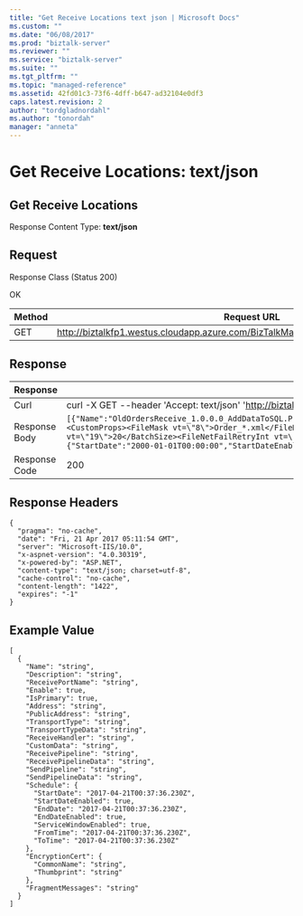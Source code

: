 ```yaml
---
title: "Get Receive Locations text json | Microsoft Docs"
ms.custom: ""
ms.date: "06/08/2017"
ms.prod: "biztalk-server"
ms.reviewer: ""
ms.service: "biztalk-server"
ms.suite: ""
ms.tgt_pltfrm: ""
ms.topic: "managed-reference"
ms.assetid: 42fd01c3-73f6-4dff-b647-ad32104e0df3
caps.latest.revision: 2
author: "tordgladnordahl"
ms.author: "tonordah"
manager: "anneta"
---
```

# Get Receive Locations: text/json
## Get Receive Locations

  Response Content Type: **text/json**

Request
---
Response Class (Status 200)

OK

Method  | Request URL
------------- | -------------
GET  | http://biztalkfp1.westus.cloudapp.azure.com/BizTalkManagementService/ReceiveLocations

Response
---

| Response | Content          |
| ------------- | ----------- |
| Curl | curl -X GET --header 'Accept: text/json' 'http://biztalkfp1.westus.cloudapp.azure.com/BizTalkManagementService/ReceiveLocations'|
| Response Body | `[{"Name":"OldOrdersReceive_1.0.0.0_AddDataToSQL.ProcessOrders_ReceiveOrderFromFile_2aa35c52bb10d3e0_ReceiveLocation","Description":null,"ReceivePortName":"OldOrdersReceive_1.0.0.0_AddDataToSQL.ProcessOrders_ReceiveOrderFromFile_2aa35c52bb10d3e0","Enable":true,"IsPrimary":true,"Address":"C:\\BizTalk\\Orders\\Input\\Order_*.xml","PublicAddress":"","TransportType":"FILE","TransportTypeData":"<CustomProps><FileMask vt=\"8\">Order_*.xml</FileMask><RemoveReceivedFileDelay vt=\"19\">10</RemoveReceivedFileDelay><RemoveReceivedFileRetryCount vt=\"19\">5</RemoveReceivedFileRetryCount><RemoveReceivedFileMaxInterval vt=\"19\">300000</RemoveReceivedFileMaxInterval><FileNetFailRetryCount vt=\"19\">5</FileNetFailRetryCount><PollingInterval vt=\"19\">60000</PollingInterval><BatchSize vt=\"19\">20</BatchSize><FileNetFailRetryInt vt=\"19\">5</FileNetFailRetryInt><RenameReceivedFiles vt=\"11\">0</RenameReceivedFiles><BatchSizeInBytes vt=\"19\">102400</BatchSizeInBytes></CustomProps>","ReceiveHandler":"ReceiveHost","CustomData":null,"ReceivePipeline":"AddDataToSQL.ReceivePipeline1","ReceivePipelineData":null,"SendPipeline":null,"SendPipelineData":null,"Schedule":{"StartDate":"2000-01-01T00:00:00","StartDateEnabled":false,"EndDate":"2017-03-31T23:59:59","EndDateEnabled":false,"ServiceWindowEnabled":false,"FromTime":"2000-01-01T00:00:00","ToTime":"2000-01-01T23:59:59"},"EncryptionCert":null,"FragmentMessages":"Runtime"}]`|
| Response Code | 200|

Response Headers
---

```
{
  "pragma": "no-cache",
  "date": "Fri, 21 Apr 2017 05:11:54 GMT",
  "server": "Microsoft-IIS/10.0",
  "x-aspnet-version": "4.0.30319",
  "x-powered-by": "ASP.NET",
  "content-type": "text/json; charset=utf-8",
  "cache-control": "no-cache",
  "content-length": "1422",
  "expires": "-1"
}
```

Example Value
---

```
[
  {
    "Name": "string",
    "Description": "string",
    "ReceivePortName": "string",
    "Enable": true,
    "IsPrimary": true,
    "Address": "string",
    "PublicAddress": "string",
    "TransportType": "string",
    "TransportTypeData": "string",
    "ReceiveHandler": "string",
    "CustomData": "string",
    "ReceivePipeline": "string",
    "ReceivePipelineData": "string",
    "SendPipeline": "string",
    "SendPipelineData": "string",
    "Schedule": {
      "StartDate": "2017-04-21T00:37:36.230Z",
      "StartDateEnabled": true,
      "EndDate": "2017-04-21T00:37:36.230Z",
      "EndDateEnabled": true,
      "ServiceWindowEnabled": true,
      "FromTime": "2017-04-21T00:37:36.230Z",
      "ToTime": "2017-04-21T00:37:36.230Z"
    },
    "EncryptionCert": {
      "CommonName": "string",
      "Thumbprint": "string"
    },
    "FragmentMessages": "string"
  }
]
```